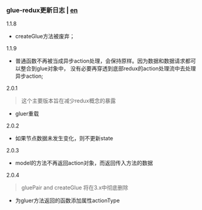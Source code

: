### glue-redux更新日志 | [en](https://github.com/ZhouYK/glue-redux/blob/master/en/log.md)
1.1.8
- createGlue方法被废弃；

1.1.9
- 普通函数不再被当成异步action处理，会保持原样。因为数据和数据请求都可以整合到glue对象中，
没有必要再穿透到底部redux的action处理流中去处理异步action;

2.0.1
> 这个主要版本旨在减少redux概念的暴露
- gluer重载

2.0.2
- 如果节点数据未发生变化，则不更新state

2.0.3
- model的方法不再返回action对象，而返回传入方法的数据

2.0.4
> gluePair and createGlue 将在3.x中彻底删除
- 为gluer方法返回的函数添加属性actionType
